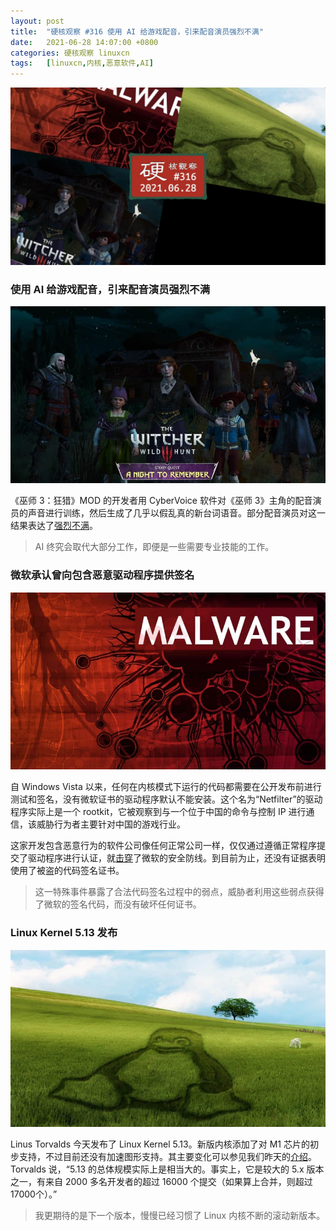 ```yaml
---
layout: post
title:	"硬核观察 #316 使用 AI 给游戏配音，引来配音演员强烈不满"
date:	2021-06-28 14:07:00 +0800 
categories:	硬核观察 linuxcn 
tags:	[linuxcn,内核,恶意软件,AI]
---
```



![](/Asserts/Images/album/202106/28/141005amii393g2b9bmznr.jpg)


### 使用 AI 给游戏配音，引来配音演员强烈不满


![](/Asserts/Images/album/202106/28/140701t4aukm4rlufkkrbt.jpg)


《巫师 3：狂猎》MOD 的开发者用 CyberVoice 软件对《巫师 3》主角的配音演员的声音进行训练，然后生成了几乎以假乱真的新台词语音。部分配音演员对这一结果表达了[强烈不满](https://www.inputmag.com/gaming/video-game-voice-ai-human-actors-witcher-3-mod-controversy)。



> 
> AI 终究会取代大部分工作，即便是一些需要专业技能的工作。
> 
> 
> 


### 微软承认曾向包含恶意驱动程序提供签名


![](/Asserts/Images/album/202106/28/140718fepzfhzbooizm7ow.jpg)


自 Windows Vista 以来，任何在内核模式下运行的代码都需要在公开发布前进行测试和签名，没有微软证书的驱动程序默认不能安装。这个名为“Netfilter”的驱动程序实际上是一个 rootkit，它被观察到与一个位于中国的命令与控制 IP 进行通信，该威胁行为者主要针对中国的游戏行业。


这家开发包含恶意行为的软件公司像任何正常公司一样，仅仅通过遵循正常程序提交了驱动程序进行认证，就[击穿](https://www.bleepingcomputer.com/news/security/microsoft-admits-to-signing-rootkit-malware-in-supply-chain-fiasco/)了微软的安全防线。到目前为止，还没有证据表明使用了被盗的代码签名证书。



> 
> 这一特殊事件暴露了合法代码签名过程中的弱点，威胁者利用这些弱点获得了微软的签名代码，而没有破坏任何证书。
> 
> 
> 


### Linux Kernel 5.13 发布


![](/Asserts/Images/album/202106/28/140734kzr044czy8rc8hai.jpg)


Linus Torvalds 今天发布了 Linux Kernel 5.13。新版内核添加了对 M1 芯片的初步支持，不过目前还没有加速图形支持。其主要变化可以参见我们昨天的[介绍](/article-13527-1.html)。Torvalds 说，“5.13 的总体规模实际上是相当大的。事实上，它是较大的 5.x 版本之一，有来自 2000 多名开发者的超过 16000 个提交（如果算上合并，则超过 17000个）。”



> 
> 我更期待的是下一个版本，慢慢已经习惯了 Linux 内核不断的滚动新版本。
> 
> 
>
